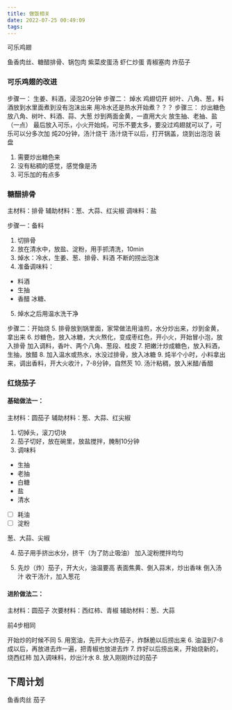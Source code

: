 ```yaml
---
title: 做饭相关
date: 2022-07-25 00:49:09
tags:
---
```






可乐鸡翅


鱼香肉丝、糖醋排骨、锅包肉
紫菜皮蛋汤
虾仁炒蛋
青椒塞肉
炸茄子

### 可乐鸡翅的改进


步骤一：
生姜、料酒，浸泡20分钟
步骤二：
焯水
鸡翅切开
树叶、八角、葱，料酒放到水里面煮到没有泡沫出来
用冷水还是热水开始煮？？？
步骤三：
炒出糖色
放八角、树叶、料酒、蒜、大葱
炒到两面金黄，一直用大火
放生抽、老抽、盐（一点）
最后放入可乐，小火开始炖，可乐不要太多，要没过鸡翅就可以了，可乐可以分多次加
炖20分钟，汤汁烧干
汤汁烧干以后，打开锅盖，烧到出泡泡
装盘




1. 需要炒出糖色来
2. 没有粘稠的感觉，感觉像是汤
3. 可乐加的有点多

### 糖醋排骨
主材料：排骨
辅助材料：葱、大蒜、红尖椒
调味料：盐

步骤一：备料
1. 切排骨
2. 放在清水中，放盐、淀粉，用手抓清洗，10min
3. 焯水：冷水，生姜、葱、排骨、料酒
不断的捞出泡沫
4. 准备调味料：
- 料酒
- 生抽
- 香醋
冰糖、
5. 焯水之后用温水洗干净

步骤二：开始烧
5. 排骨放到锅里面，家常做法用油煎，水分炒出来，炒到金黄，拿出来
6. 炒糖色，放入冰糖，大火熬化，变成枣红色，开小火，开始冒小泡，放入排骨
加入调料，香叶、两个八角、葱段、桂皮
7. 把嫩汁炒成糖色，放入料酒，生抽，放醋
8. 加入温水或热水，水没过排骨，放入冰糖
9. 炖半个小时，小料拿出来，调出香料，开大火收汁，7-8分钟，自然芡
10. 汤汁粘稠，放入米醋/香醋


### 红烧茄子

#### 基础做法一：
主材料：圆茄子
辅助材料：葱、大蒜、红尖椒

1. 切掉头，滚刀切块
2. 茄子切好，放在碗里，放盐搅拌，腌制10分钟
3. 调味料
- 生抽
- 老抽
- 白糖
- 盐   
- 清水
- [ ] 耗油
- [ ] 淀粉

葱、大蒜、尖椒

4. 茄子用手挤出水分，挤干（为了防止吸油）
加入淀粉搅拌均匀

5. 先炒（炸）茄子，开大火，油温要高
表面焦黄、倒入蒜末，炒出香味
倒入汤汁
收干汤汁，加入葱花

#### 进阶做法二：
主材料：圆茄子
次要材料：西红柿、青椒
辅助材料：葱、大蒜


前4步相同

开始炒的时候不同
5. 用宽油，先开大火炸茄子，炸酥脆以后捞出来
6. 油温到7-8成以后，再放进去炸一遍，把青椒也放进去炸
7. 炸好以后捞出来，开始烧新的，烧西红柿
加入调味料，炒出汁水
8. 放入刚刚炸过的茄子


## 下周计划

鱼香肉丝
茄子

